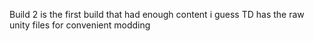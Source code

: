 Build 2 is the first build that had enough content i guess
TD has the raw unity files for convenient modding
